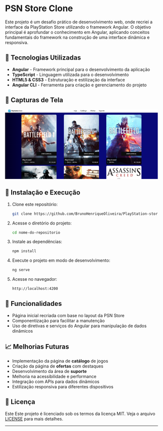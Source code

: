 # PSN Store Clone

Este projeto é um desafio prático de desenvolvimento web, onde recriei a interface da PlayStation Store utilizando o framework Angular. O objetivo principal é aprofundar o conhecimento em Angular, aplicando conceitos fundamentais do framework na construção de uma interface dinâmica e responsiva.

## 🚀 Tecnologias Utilizadas

- **Angular** - Framework principal para o desenvolvimento da aplicação
- **TypeScript** - Linguagem utilizada para o desenvolvimento
- **HTML5 & CSS3** - Estruturação e estilização da interface
- **Angular CLI** - Ferramenta para criação e gerenciamento do projeto

## 📸 Capturas de Tela

![Descrição da Imagem](public/Captura%20de%20Tela%20PS-store.png)

## 🔧 Instalação e Execução

1. Clone este repositório:
	 ```sh
	 git clone https://github.com/BrunoHenriqueOliveira/PlayStation-store.git
	 ```
2. Acesse o diretório do projeto:
	 ```sh
	 cd nome-do-repositorio
	 ```
3. Instale as dependências:
	 ```sh
	 npm install
	 ```
4. Execute o projeto em modo de desenvolvimento:
	 ```sh
	 ng serve
	 ```
5. Acesse no navegador:
	 ```sh
	 http://localhost:4200
	 ```

## 📌 Funcionalidades

- Página inicial recriada com base no layout da PSN Store
- Componentização para facilitar a manutenção
- Uso de diretivas e serviços do Angular para manipulação de dados dinâmicos

## 📈 Melhorias Futuras

- Implementação da página de **catálogo** de jogos
- Criação da página de **ofertas** com destaques
- Desenvolvimento da área de **suporte**
- Melhoria na acessibilidade e performance
- Integração com APIs para dados dinâmicos
- Estilização responsiva para diferentes dispositivos


## 📄 Licença

Este Este projeto é licenciado sob os termos da licença MIT. Veja o arquivo [LICENSE](LICENSE) para mais detalhes.

---
